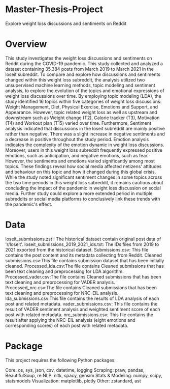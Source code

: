 # Master-Thesis-Project
Explore weight loss discussions and sentiments on Reddit

# Overview
This study investigates the weight loss discussions and sentiments on Reddit during the COVID-19
pandemic. This study collected and analyzed a dataset containing 35,384 posts from March 2019 to March
2021 in the loseit subreddit. To compare and explore how discussions and sentiments changed within this
weight loss subreddit, the analysis utilized two unsupervised machine learning methods, topic modeling
and sentiment analysis, to explore the evolution of the topics and emotional expressions of weight loss
discussions over time. By employing topic modeling (LDA), the study identified 16 topics within five
categories of weight loss discussions: Weight Management, Diet, Physical Exercise, Emotions and Support,
and Appearance. However, topic related weight loss as well as upstream and downstream such as Weight
change (T2), Calorie tracker (T3), Motivation (T4) and Workout plan (T15) varied over time. Furthermore,
Sentiment analysis indicated that discussions in the loseit subreddit are mainly positive rather than negative.
There was a slight increase in negative sentiments and a decrease in positive throughout the study period.
Emotion analysis indicates the complexity of the emotion dynamic in weight loss discussions. Moreover,
users in this weight loss subreddit frequently expressed positive emotions, such as anticipation, and negative
emotions, such as fear. However, the sentiments and emotions varied significantly among most topics.
These findings reveal how social media affected netizens' attitudes and behaviour on this topic and how it
changed during this global crisis. While the study noted significant sentiment changes in some topics across
the two time periods in this weight loss subreddit, it remains cautious about concluding the impact of the
pandemic in weight loss discussion on social media. Further study could explore a more extended period
in multiple subreddits or social media platforms to conclusively link these trends with the pandemic's effect.

# Data
loseit_submissions.zst : The historical dataset contain original post data of 'r/loseit'.
loseit_submissions_2019_2021_ids.txt: The IDs files from 2019 to 2021 exported from the historical dataset.
Submissions.csv: This file contains the post content and its metadata collecting from Reddit.
Cleaned submissions.csv:This file contains submission dataset that has been initially cleaned.
Processed_lda.csv:The file contains Cleaned submissions that has been text cleaning and preprocessing for LDA
algorithm.
Processed_vader.csv:The file contains Cleaned submissions that has been text cleaning and preprocessing for
VADER analysis.
Processed_nrc.csv:The file contains Cleaned submissions that has been text cleaning and preprocessing for
NRC-EIL analysis.
lda_submissions.csv:This file contains the results of LDA analysis of each post and related metadata.
vader_submissions.csv: This file contains the result of VADER sentiment analysis and weighted sentiment score
of each post with related metadata.
nrc_submissions.csv: This file contains the result after applying the NRC-EIL analysis (eight emotions and
corresponding scores) of each post with related metadata.

# Package
This project requires the following Python packages:


Core: os, sys, json, csv, datetime, logging
Scraping: praw, pandas, BeautifulSoup, re
NLP: nltk, spacy, gensim
Stats & Modeling: numpy, scipy, statsmodels
Visualization: matplotlib, plotly
Other: zstandard, ast
